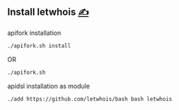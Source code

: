 
## Install letwhois [<span style='font-size:20px;'>&#x270D;</span>](https://github.com/letwhois/bash/edit/main/DOCS/INSTALL.md)

apifork installation

```bash
./apifork.sh install
```
OR

```bash
./apifork.sh
```

apidsl installation as module

```bash
./add https://github.com/letwhois/bash bash letwhois
```

